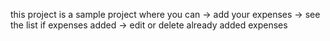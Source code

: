 this project is a sample project where you can 
-> add your expenses
-> see the list if expenses added
-> edit or delete already added expenses
